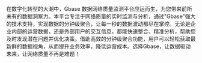 在数字化转型的大潮中，Gbase 数据网络质量监测平台应运而生，为您带来前所未有的数据洞察力。本平台专注于网络质量的实时监测与分析，通过"Gbase"强大的技术支持，实现数据的分钟级聚合，让每一秒的数据波动都尽在掌控。无论是企业内部的运营数据，还是外部用户的交互信息，都能快速整合、精准分析，帮助您及时发现潜在问题并优化决策。借助高效的分钟级聚合功能，用户可以轻松获取最新鲜的数据视角，从而提升业务效率，降低运营成本。选择Gbase，让数据驱动未来，让网络质量不再是难题！